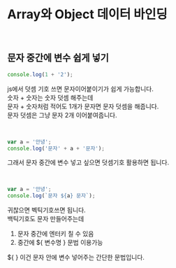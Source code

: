 # Array와 Object 데이터 바인딩

<br>

## 문자 중간에 변수 쉽게 넣기

```js
console.log(1 + '2');
```

js에서 덧셈 기호 쓰면 문자이어붙이기가 쉽게 가능합니다. <br>
숫자 + 숫자는 숫자 덧셈 해주는데 <br>
문자 + 숫자처럼 적어도 1개가 문자면 문자 덧셈을 해줍니다. <br>
문자 덧셈은 그냥 문자 2개 이어붙여줍니다.

<br>

```js
var a = '안녕';
console.log('문자' + a + '문자');
```

그래서 문자 중간에 변수 넣고 싶으면 덧셈기호 활용하면 됩니다.

<br>

```js
var a = '안녕';
console.log(`문자 ${a} 문자`);
```

귀찮으면 벡틱기호쓰면 됩니다. <br>
백틱기호도 문자 만들어주는데 <br>

1. 문자 중간에 엔터키 칠 수 있음
2. 중간에 ${ 변수명 } 문법 이용가능 <br>

${ } 이건 문자 안에 변수 넣어주는 간단한 문법입니다.
